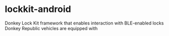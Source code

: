 # lockkit-android
Donkey Lock Kit framework that enables interaction with BLE-enabled locks Donkey Republic vehicles are equipped with
